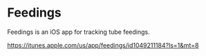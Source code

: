 # Feedings

Feedings is an iOS app for tracking tube feedings. 

https://itunes.apple.com/us/app/feedings/id1049211184?ls=1&mt=8

